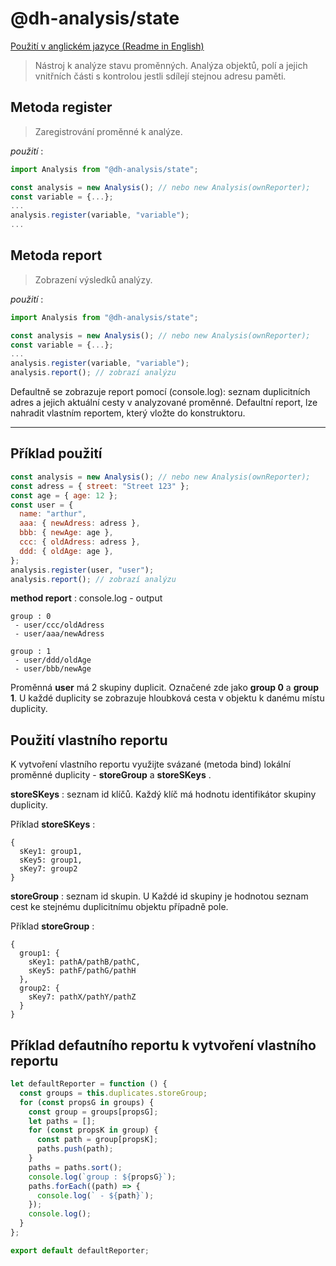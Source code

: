 # @dh-analysis/state

[Použití v anglickém jazyce (Readme in English)](https://github.com/hezky/@dh-analysis/state/blob/master/README.md)

> Nástroj k analýze stavu proměnných. Analýza objektů, polí a jejich vnitřních části s kontrolou jestli sdílejí stejnou adresu paměti.

<a name="metoda_register"></a>
## Metoda register

> Zaregistrování proměnné k analýze.

*použití* :
``` javascript
import Analysis from "@dh-analysis/state";

const analysis = new Analysis(); // nebo new Analysis(ownReporter);
const variable = {...};
...
analysis.register(variable, "variable");
...
```

<a name="metoda_report"></a>
## Metoda report

> Zobrazení výsledků analýzy.

*použití* :
``` javascript
import Analysis from "@dh-analysis/state";

const analysis = new Analysis(); // nebo new Analysis(ownReporter);
const variable = {...};
...
analysis.register(variable, "variable");
analysis.report(); // zobrazí analýzu
```

Defaultně se zobrazuje report pomocí (console.log): seznam duplicitních adres a jejich aktuální cesty v analyzované proměnné. Defaultní report, lze nahradit vlastním reportem, který vložte do konstruktoru.

----

## Příklad použití
``` javascript
const analysis = new Analysis(); // nebo new Analysis(ownReporter);
const adress = { street: "Street 123" };
const age = { age: 12 };
const user = {
  name: "arthur",
  aaa: { newAdress: adress },
  bbb: { newAge: age },
  ccc: { oldAdress: adress },
  ddd: { oldAge: age },
};
analysis.register(user, "user");
analysis.report(); // zobrazí analýzu
```

**method report** : console.log - output
``` text
group : 0
 - user/ccc/oldAdress
 - user/aaa/newAdress

group : 1
 - user/ddd/oldAge
 - user/bbb/newAge
```

Proměnná **user** má 2 skupiny duplicit. Označené zde jako **group 0** a **group 1**. U každé duplicity se zobrazuje hloubková cesta v objektu k danému místu duplicity.

## Použití vlastního reportu

K vytvoření vlastního reportu využijte svázané (metoda bind) lokální proměnné duplicity - **storeGroup** a **storeSKeys** .

**storeSKeys** : seznam id klíčů. Každý klíč má hodnotu identifikátor skupiny duplicity.

Příklad **storeSKeys** :
``` text
{
  sKey1: group1,
  sKey5: group1,
  sKey7: group2
}
```

**storeGroup** : seznam id skupin. U Každé id skupiny je hodnotou seznam cest ke stejnému duplicitnímu objektu případně pole.

Příklad **storeGroup** :
``` text
{
  group1: {
    sKey1: pathA/pathB/pathC,
    sKey5: pathF/pathG/pathH
  },
  group2: {
    sKey7: pathX/pathY/pathZ
  }
}
```

## Příklad defautního reportu k vytvoření vlastního reportu
``` javascript
let defaultReporter = function () {
  const groups = this.duplicates.storeGroup;
  for (const propsG in groups) {
    const group = groups[propsG];
    let paths = [];
    for (const propsK in group) {
      const path = group[propsK];
      paths.push(path);
    }
    paths = paths.sort();
    console.log(`group : ${propsG}`);
    paths.forEach((path) => {
      console.log(` - ${path}`);
    });
    console.log();
  }
};

export default defaultReporter;
```

